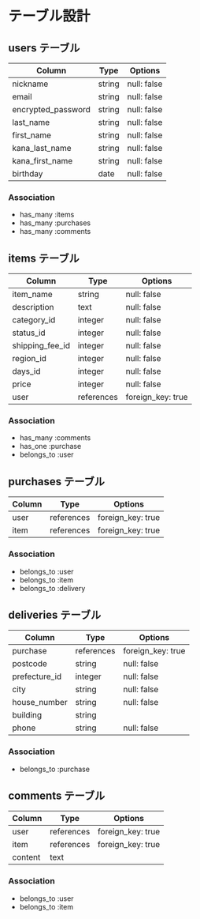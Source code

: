 # テーブル設計

## users テーブル

| Column             | Type   | Options     |
| ------------------ | ------ | ----------- |
| nickname           | string | null: false | 
| email              | string | null: false |
| encrypted_password | string | null: false |
| last_name          | string | null: false |
| first_name         | string | null: false |
| kana_last_name     | string | null: false |
| kana_first_name    | string | null: false |
| birthday           | date   | null: false |


### Association

- has_many :items
- has_many :purchases
- has_many :comments


## items テーブル

| Column          | Type         | Options           |
| ------          | ------       | -----------       |
| item_name       | string       | null: false       |
| description     | text         | null: false       |
| category_id     | integer      | null: false       |
| status_id       | integer      | null: false       |
| shipping_fee_id | integer      | null: false       |
| region_id       | integer      | null: false       |
| days_id         | integer      | null: false       |
| price           | integer      | null: false       |
| user            | references   | foreign_key: true |



### Association

- has_many :comments
- has_one :purchase
- belongs_to :user

## purchases テーブル

| Column      | Type       | Options                        |
| -------     | ---------- | ------------------------------ |
| user        | references |  foreign_key: true             |
| item        | references |  foreign_key: true             |


### Association

- belongs_to :user
- belongs_to :item
- belongs_to :delivery



## deliveries テーブル

| Column        | Type       | Options                        |
| -------       | ---------- | ------------------------------ |
| purchase      | references |  foreign_key: true             |
| postcode      | string     |  null: false                   |
| prefecture_id | integer    |  null: false                   |
| city          | string     |  null: false                   |
| house_number  | string     |  null: false                   |
| building      | string     |                                |
| phone         | string     |  null: false                   |


### Association
- belongs_to :purchase



## comments テーブル

| Column      | Type       | Options                        |
| -------     | ---------- | ------------------------------ |
| user        | references |  foreign_key: true             |
| item        | references |  foreign_key: true             |
| content     | text       |                                |


### Association

- belongs_to :user
- belongs_to :item